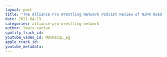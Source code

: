 ```yaml
---
layout: post
title: "The Alliance Pro Wrestling Network Podcast Review of NJPW Road To Dontaku Night 2!"
date: 2021-04-13
categories: alliance-pro-wrestling-network
author: lewis-carlan
spotify_track_id: 
youtube_video_id: MOoKecqL_Eg
apple_track_id: 
youtube_metadata: 
---
```

